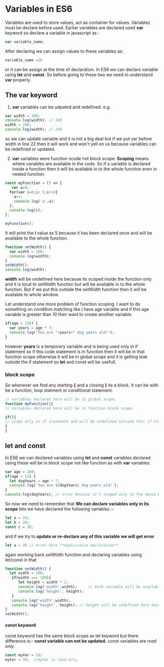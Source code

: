 # Variables in ES6

Variables are used to store values, act as container for values. Variables must be declare before used. Earlier variables are declared used **var** keyword so declare a variable in javascript as :

```js
var variable_name;
```

After declaring we can assign values to these variables as: 

```js
variable_name =10   
```
or it can be assign at the time of declaration.
In ES6 we can declare variable using **let** and **const**. So before going to these two we need to understand **var** properly.

## The var keyword 
1. **var** variables can be udpated and redefined. e.g. 
```js
var width = 100;
console.log(width); // 100
width = 200;
console.log(width); // 200
```
so we can update variable and it is not a big deal but if we put var before width in line 22 then it will work and won't yell on us because variables can be redefined or updated.

2. **var** variables were function scode not block scope.
**Scoping** means where variables are available in the code. So if a variable is declared inside a function then it will be available in to the whole function  even in nested function.

```js
const myFunction = () => {
   var a=0;
  for(var i=0;i< 5;i++){
    a++;
    console.log('a',a);
  };
  console.log(i);
};

myFunction();
```
It will print the **i** value as 5 because it has been declared once and will be available to the whole function.

```js
function setWidth() {
  var width = 100;
  console.log(width);
}
setWidth();
console.log(width);
```
**width** will be undefined here because its scoped inside the function only and it is local to setWidth function but will be available in to the whole function. But if we put this outside the setWidth function then it will be available to whole window.

Let understand one more problem of function scoping.
I want to do something on condition matching like i have age variable and if this age variable is greater than 10 then want to create another variable.
```js
if(age > 120) {
  var years = age * 7;
  console.log("You are "+years+" dog years old!");
}
```
however **years** is a temporary variable and is being used only in if statement so if this code statement is in function then it will be in that function scope otherwise it will be in global scope and it is getting leak outside the if statement so **let** and const will be usefull.

### block scope 
So whenever we find any starting **{** and a closing **}** its a block. It can be with be a function, loop statment or conditional statement. 

```js
// variables declared here will be in global scope.
function myFunction(){
// variables declared here will be in function block scope.

if(){
// scope only in if statement and will be undefined outside this if statement.
}
}
```
## let and const 
In ES6 we can declared variables using **let** and **const** variables declared using these will be in block scope not like function as with **var** variables.

```js
var age = 100;
if(age > 12) {
  let dogYears = age * 7;
  console.log(`You are ${dogYears} dog years old!`);
}
console.log(dogYears); // error because it's scoped only to the above block
```
So now we need to remember that **We can declare variables only in its scope**
lets we have declared the following variables :- 
```js
let a = 10; 
let b = 20;
const c = 30;
```
and if we try to **update or re-declare any of this variable we will get error**
```js
let a = 30 // error here **duplication declaration**
```
again working back setWidth function and declaring variables using let/const in that 
```js
function setWidth() {
  let width = 100;
   if(width === 100){
      let height = width * 2;
      console.log('width',width);     // both variable will be available here 
      console.log('height', height);
   }
   console.log('width',width);
   console.log('height', height); // height will be undefined here because its scoped only in if statement.
}
setWidth();
```
#### const keyword 
const keyword has the same block scope as let keyword but there difference is:- 
**const variable can not be updated.**
const variables are *read only*.
```js
const myVar = 10;
myVar = 30;  //myVar is read-only
```
